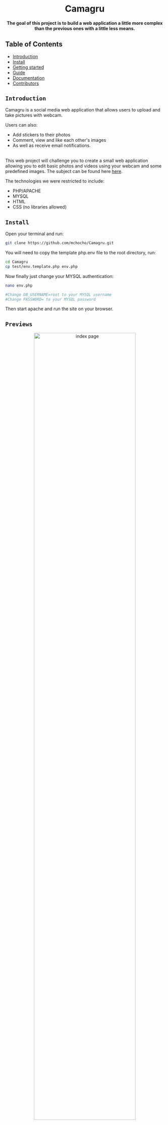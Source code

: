 <div align="center">
   <h1>Camagru</h1>
   <h4>The goal of this project is to build a web application a little more complex than the previous ones with a little less means.</h4>
</div>

## Table of Contents

- [Introduction](#introduction)
- [Install](#install)
- [Getting started](#started)
- [Guide](#guide)
- [Documentation](#documentation)
- [Contributors](#contributors)

## `Introduction`

Camagru is a social media web application that allows users to upload and take pictures with
webcam.
<br />

Users can also:
 * Add stickers to their photos
 * Comment, view and like each other's images
 * As well as receive email notifications.
<br />
This web project will challenge you to create a small web application allowing you to
edit basic photos and videos using your webcam and some predefined images. The subject
can be found here <a href="./doc/camagru.en.pdf">here</a>.
<br />

The technologies we were restricted to include:
 * PHP/APACHE
 * MYSQL
 * HTML
 * CSS (no libraries allowed)

## `Install`

Open your terminal and run:

```bash
git clone https://github.com/mchocho/Camagru.git

```
You will need to copy the template php.env file to the root directory, run:

```bash
cd Camagru
cp test/env.template.php env.php

```

Now finally just change your MYSQL authentication:

```bash
nano env.php

#Change DB_USERNAME=root to your MYSQL username
#Change PASSWORD= to your MYSQL password

```

Then start apache and run the site on your browser.

## `Previews`

<div align="center">
  <img width="80%" src="https://i.imgur.com/QlYEvhW.png" alt="index page"/>
  <img width="80%" src="https://i.imgur.com/kdO559b.png" alt="a page containing a post"/>
  <img width="80%" src="https://i.imgur.com/pWpWL37.png" alt="camera section"/>
</div>

